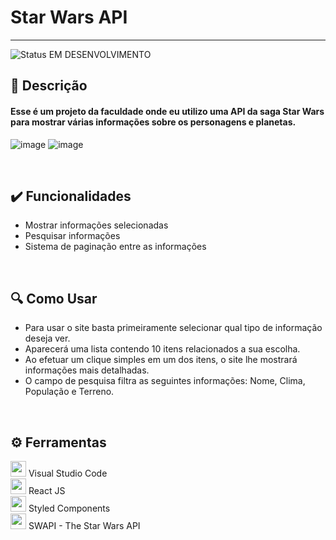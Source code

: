 # Star Wars API

<hr>

![Status EM DESENVOLVIMENTO](https://user-images.githubusercontent.com/71471494/168901198-9943144f-7e70-4564-8227-d3aae8a8ab52.png)

## 📑 Descrição
<h4> Esse é um projeto da faculdade onde eu utilizo uma API da saga Star Wars para mostrar várias informações sobre os personagens e planetas. </h4>

![image](https://user-images.githubusercontent.com/71471494/168901003-9d322b52-5fc5-4b39-b481-e339003313fc.png)
![image](https://user-images.githubusercontent.com/71471494/168905100-ae885da5-8466-4d33-9260-4b506906f909.png)
<!-- <img height="220em" src="https://user-images.githubusercontent.com/71471494/168905382-5510b2e1-c610-4745-b913-04356f22c9f6.png">-->


<br>

## ✔️ Funcionalidades
<ul>
  <li> Mostrar informações selecionadas </li>
  <li> Pesquisar informações </li>
  <li> Sistema de paginação entre as informações </li>
</ul>

<br>

## 🔍 Como Usar
<ul>
  <li> Para usar o site basta primeiramente selecionar qual tipo de informação deseja ver. </li>
  <li> Aparecerá uma lista contendo 10 itens relacionados a sua escolha.</li>
  <li> Ao efetuar um clique simples em um dos itens, o site lhe mostrará informações mais detalhadas.</li>
  <li> O campo de pesquisa filtra as seguintes informações: Nome, Clima, População e Terreno.</li>
</ul>

<br>

## ⚙️ Ferramentas

[<img src="https://upload.wikimedia.org/wikipedia/commons/9/9a/Visual_Studio_Code_1.35_icon.svg" width="25em">](https://code.visualstudio.com) Visual Studio Code
<br>
[<img src="https://upload.wikimedia.org/wikipedia/commons/a/a7/React-icon.svg" width="25em">](https://pt-br.reactjs.org) React JS
<br>
[<img src="https://avatars.githubusercontent.com/u/20658825?s=200&v=4" width="25em">](https://styled-components.com/) Styled Components
<br>
[<img src="https://user-images.githubusercontent.com/71471494/168906256-ecffeb79-4989-49ff-90db-087c5d2ad878.png" width="25em">](https://swapi.dev) SWAPI - The Star Wars API
